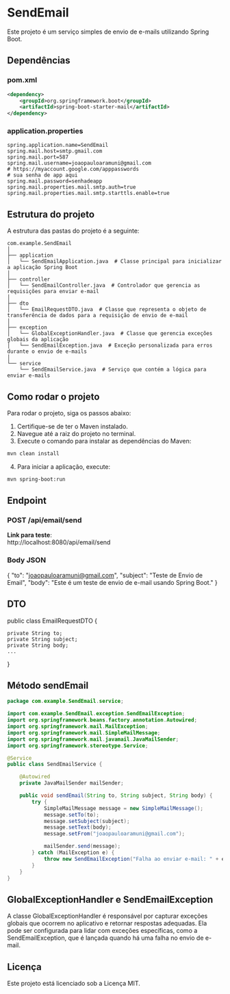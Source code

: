 # SendEmail

Este projeto é um serviço simples de envio de e-mails utilizando Spring Boot.

## Dependências

### pom.xml
```xml
<dependency>
    <groupId>org.springframework.boot</groupId>
    <artifactId>spring-boot-starter-mail</artifactId>
</dependency>
```

### application.properties
```
spring.application.name=SendEmail  
spring.mail.host=smtp.gmail.com  
spring.mail.port=587  
spring.mail.username=joaopauloaramuni@gmail.com  
# https://myaccount.google.com/apppasswords  
# sua senha de app aqui  
spring.mail.password=senhadeapp  
spring.mail.properties.mail.smtp.auth=true  
spring.mail.properties.mail.smtp.starttls.enable=true  
```

## Estrutura do projeto

A estrutura das pastas do projeto é a seguinte:

```
com.example.SendEmail
│
├── application
│   └── SendEmailApplication.java  # Classe principal para inicializar a aplicação Spring Boot
│
├── controller
│   └── SendEmailController.java  # Controlador que gerencia as requisições para enviar e-mail
│
├── dto
│   └── EmailRequestDTO.java  # Classe que representa o objeto de transferência de dados para a requisição de envio de e-mail
│
├── exception
│   └── GlobalExceptionHandler.java  # Classe que gerencia exceções globais da aplicação
│   └── SendEmailException.java  # Exceção personalizada para erros durante o envio de e-mails
│
└── service
    └── SendEmailService.java  # Serviço que contém a lógica para enviar e-mails

```

## Como rodar o projeto

Para rodar o projeto, siga os passos abaixo:

1. Certifique-se de ter o Maven instalado.
2. Navegue até a raiz do projeto no terminal.
3. Execute o comando para instalar as dependências do Maven:

```bash
mvn clean install
```

4. Para iniciar a aplicação, execute:

```bash
mvn spring-boot:run
```

## Endpoint

### POST /api/email/send

**Link para teste**:  
http://localhost:8080/api/email/send  

### Body JSON
{
  "to": "joaopauloaramuni@gmail.com",
  "subject": "Teste de Envio de Email",
  "body": "Este é um teste de envio de e-mail usando Spring Boot."
}

## DTO
public class EmailRequestDTO {

    private String to;
    private String subject;
    private String body;
    ...
}

## Método sendEmail

```java
package com.example.SendEmail.service;

import com.example.SendEmail.exception.SendEmailException;
import org.springframework.beans.factory.annotation.Autowired;
import org.springframework.mail.MailException;
import org.springframework.mail.SimpleMailMessage;
import org.springframework.mail.javamail.JavaMailSender;
import org.springframework.stereotype.Service;

@Service
public class SendEmailService {

    @Autowired
    private JavaMailSender mailSender;

    public void sendEmail(String to, String subject, String body) {
        try {
            SimpleMailMessage message = new SimpleMailMessage();
            message.setTo(to);
            message.setSubject(subject);
            message.setText(body);
            message.setFrom("joaopauloaramuni@gmail.com");

            mailSender.send(message);
        } catch (MailException e) {
            throw new SendEmailException("Falha ao enviar e-mail: " + e.getMessage());
        }
    }
}
```

## GlobalExceptionHandler e SendEmailException

A classe GlobalExceptionHandler é responsável por capturar exceções globais que ocorrem no aplicativo e retornar respostas adequadas. Ela pode ser configurada para lidar com exceções específicas, como a SendEmailException, que é lançada quando há uma falha no envio de e-mail.

## Licença

Este projeto está licenciado sob a Licença MIT.
